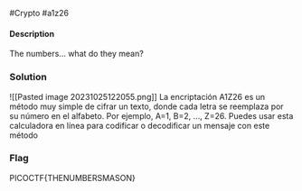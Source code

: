 #Crypto #a1z26
#### Description
The numbers... what do they mean?

### Solution
![[Pasted image 20231025122055.png]]
La encriptación A1Z26 es un método muy simple de cifrar un texto, donde cada letra se reemplaza por su número en el alfabeto. Por ejemplo, A=1, B=2, …, Z=26. Puedes usar esta calculadora en línea para codificar o decodificar un mensaje con este método


### Flag
PICOCTF{THENUMBERSMASON}